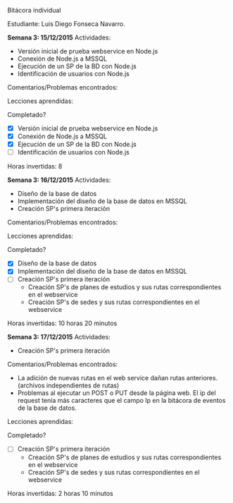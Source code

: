 Bitácora individual

Estudiante: Luis Diego Fonseca Navarro.

**Semana 3: 15/12/2015**
Actividades:
- Versión inicial de prueba webservice en Node.js
- Conexión de Node.js a MSSQL
- Ejecución de un SP de la BD con Node.js
- Identificación de usuarios con Node.js

Comentarios/Problemas encontrados:

Lecciones aprendidas:

Completado?
- [x] Versión inicial de prueba webservice en Node.js
- [x] Conexión de Node.js a MSSQL
- [x] Ejecución de un SP de la BD con Node.js
- [ ] Identificación de usuarios con Node.js

Horas invertidas:
8

**Semana 3: 16/12/2015**
Actividades:
- Diseño de la base de datos
- Implementación del diseño de la base de datos en MSSQL
- Creación SP's primera iteración

Comentarios/Problemas encontrados:

Lecciones aprendidas:

Completado?
- [x] Diseño de la base de datos
- [x] Implementación del diseño de la base de datos en MSSQL
- [ ] Creación SP's primera iteración
  - Creación SP's de planes de estudios y sus rutas correspondientes en el webservice
  - Creación SP's de sedes y sus rutas correspondientes en el webservice

Horas invertidas:
10 horas 20 minutos

**Semana 3: 17/12/2015**
Actividades:
- Creación SP's primera iteración

Comentarios/Problemas encontrados:
- La adición de nuevas rutas en el web service dañan rutas anteriores.(archivos independientes de rutas)
- Problemas al ejecutar un POST o PUT desde la página web. El ip del request tenía más caracteres que el campo Ip en la bitácora de eventos de la base de datos.

Lecciones aprendidas:

Completado?
- [ ] Creación SP's primera iteración
  - Creación SP's de planes de estudios y sus rutas correspondientes en el webservice
  - Creación SP's de sedes y sus rutas correspondientes en el webservice

Horas invertidas:
2 horas 10 minutos
